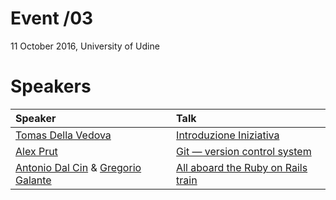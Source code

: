 # Event /03
11 October 2016, University of Udine

# Speakers

| **Speaker**                                      |  **Talk**                                                                                                 |
|:-------------------------------------------------|:----------------------------------------------------------------------------------------------------------|
| [Tomas Della Vedova](https://github.com/delvedor)    |  [Introduzione Iniziativa](https://github.com/webisart/Events/blob/master/Event03/Introduzione.pdf)        |
| [Alex Prut](https://github.com/alexprut)    |  [Git — version control system](https://github.com/webisart/Events/tree/master/Event03/git)        |
| [Antonio Dal Cin](https://github.com/4x22) & [Gregorio Galante](https://github.com/gregogalante)|  [All aboard the Ruby on Rails train](https://github.com/webisart/Events/tree/master/Event03/rails-presentation)        |
